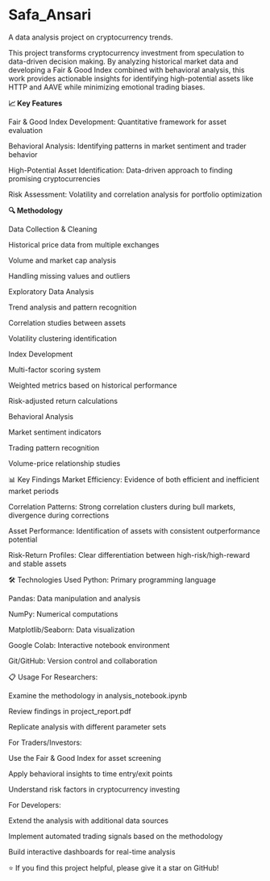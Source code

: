 # Safa_Ansari
A data analysis project on cryptocurrency trends.

This project transforms cryptocurrency investment from speculation to data-driven decision making. By analyzing historical market data and developing a Fair & Good Index combined with behavioral analysis, this work provides actionable insights for identifying high-potential assets like HTTP and AAVE while minimizing emotional trading biases.

**📈 Key Features**

Fair & Good Index Development: Quantitative framework for asset evaluation

Behavioral Analysis: Identifying patterns in market sentiment and trader behavior

High-Potential Asset Identification: Data-driven approach to finding promising cryptocurrencies

Risk Assessment: Volatility and correlation analysis for portfolio optimization

**🔍 Methodology**

Data Collection & Cleaning

Historical price data from multiple exchanges

Volume and market cap analysis

Handling missing values and outliers

Exploratory Data Analysis

Trend analysis and pattern recognition

Correlation studies between assets

Volatility clustering identification

Index Development

Multi-factor scoring system

Weighted metrics based on historical performance

Risk-adjusted return calculations

Behavioral Analysis

Market sentiment indicators

Trading pattern recognition

Volume-price relationship studies

📊 Key Findings
Market Efficiency: Evidence of both efficient and inefficient market periods

Correlation Patterns: Strong correlation clusters during bull markets, divergence during corrections

Asset Performance: Identification of assets with consistent outperformance potential

Risk-Return Profiles: Clear differentiation between high-risk/high-reward and stable assets

🛠️ Technologies Used
Python: Primary programming language

Pandas: Data manipulation and analysis

NumPy: Numerical computations

Matplotlib/Seaborn: Data visualization

Google Colab: Interactive notebook environment

Git/GitHub: Version control and collaboration

📋 Usage
For Researchers:

Examine the methodology in analysis_notebook.ipynb

Review findings in project_report.pdf

Replicate analysis with different parameter sets

For Traders/Investors:

Use the Fair & Good Index for asset screening

Apply behavioral insights to time entry/exit points

Understand risk factors in cryptocurrency investing

For Developers:

Extend the analysis with additional data sources

Implement automated trading signals based on the methodology

Build interactive dashboards for real-time analysis

⭐ If you find this project helpful, please give it a star on GitHub!
